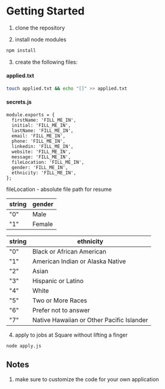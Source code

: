 # Getting Started

1. clone the repository

2. install node modules

```sh
npm install
```

3. create the following files:

#### applied.txt

```sh
touch applied.txt && echo "[]" >> applied.txt
```

#### secrets.js

```node
module.exports = {
  firstName: 'FILL_ME_IN',
  initial: 'FILL_ME_IN',
  lastName: 'FILL_ME_IN',
  email: 'FILL_ME_IN',
  phone: 'FILL_ME_IN',
  linkedin: 'FILL_ME_IN',
  website: 'FILL_ME_IN',
  message: 'FILL_ME_IN',
  fileLocation: 'FILL_ME_IN',
  gender: 'FILL_ME_IN',
  ethnicity: 'FILL_ME_IN',
};
```

fileLocation - absolute file path for resume

| string | gender |
| ------ | ------ |
| "0"    | Male   |
| "1"    | Female |

| string | ethnicity                                 |
| ------ | ----------------------------------------- |
| "0"    | Black or African American                 |
| "1"    | American Indian or Alaska Native          |
| "2"    | Asian                                     |
| "3"    | Hispanic or Latino                        |
| "4"    | White                                     |
| "5"    | Two or More Races                         |
| "6"    | Prefer not to answer                      |
| "7"    | Native Hawaiian or Other Pacific Islander |

4. apply to jobs at Square without lifting a finger

```sh
node apply.js
```

## Notes

1. make sure to customize the code for your own application

